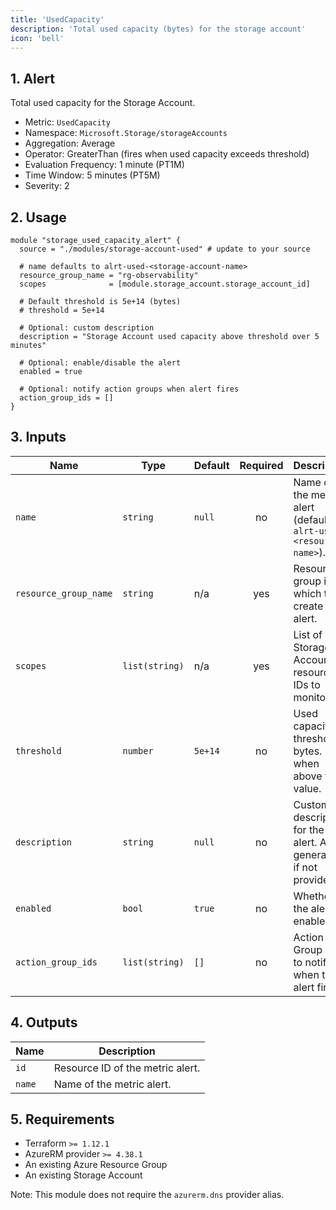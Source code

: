 ```yaml
---
title: 'UsedCapacity'
description: 'Total used capacity (bytes) for the storage account'
icon: 'bell'
---
```


## 1. Alert
Total used capacity for the Storage Account.

- Metric: `UsedCapacity`
- Namespace: `Microsoft.Storage/storageAccounts`
- Aggregation: Average
- Operator: GreaterThan (fires when used capacity exceeds threshold)
- Evaluation Frequency: 1 minute (PT1M)
- Time Window: 5 minutes (PT5M)
- Severity: 2

## 2. Usage
```hcl main.tf
module "storage_used_capacity_alert" {
  source = "./modules/storage-account-used" # update to your source

  # name defaults to alrt-used-<storage-account-name>
  resource_group_name = "rg-observability"
  scopes              = [module.storage_account.storage_account_id]

  # Default threshold is 5e+14 (bytes)
  # threshold = 5e+14

  # Optional: custom description
  description = "Storage Account used capacity above threshold over 5 minutes"

  # Optional: enable/disable the alert
  enabled = true

  # Optional: notify action groups when alert fires
  action_group_ids = []
}
```

## 3. Inputs
| Name | Type | Default | Required | Description |
|------|------|---------|:--------:|-------------|
| `name` | `string` | `null` | no | Name of the metric alert (defaults to `alrt-used-<resource-name>`). |
| `resource_group_name` | `string` | n/a | yes | Resource group in which to create the alert. |
| `scopes` | `list(string)` | n/a | yes | List of Storage Account resource IDs to monitor. |
| `threshold` | `number` | `5e+14` | no | Used capacity threshold in bytes. Fires when above this value. |
| `description` | `string` | `null` | no | Custom description for the alert. Auto-generated if not provided. |
| `enabled` | `bool` | `true` | no | Whether the alert is enabled. |
| `action_group_ids` | `list(string)` | `[]` | no | Action Group IDs to notify when the alert fires. |

## 4. Outputs
| Name | Description |
|------|-------------|
| `id` | Resource ID of the metric alert. |
| `name` | Name of the metric alert. |

## 5. Requirements
- Terraform `>= 1.12.1`
- AzureRM provider `>= 4.38.1`
- An existing Azure Resource Group
- An existing Storage Account
  
Note: This module does not require the `azurerm.dns` provider alias.


